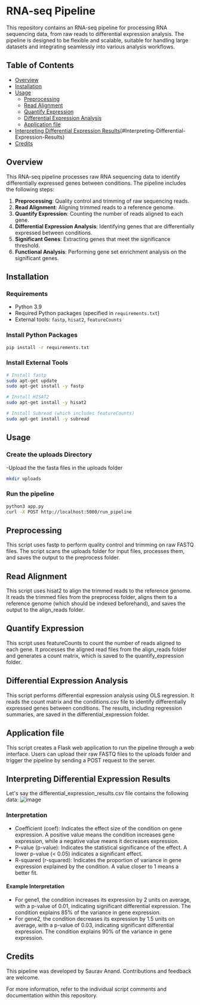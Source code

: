 # RNA-seq Pipeline

This repository contains an RNA-seq pipeline for processing RNA sequencing data, from raw reads to differential expression analysis. The pipeline is designed to be flexible and scalable, suitable for handling large datasets and integrating seamlessly into various analysis workflows.

## Table of Contents

- [Overview](#overview)
- [Installation](#installation)
- [Usage](#usage)
  - [Preprocessing](#preprocessing)
  - [Read Alignment](#read-alignment)
  - [Quantify Expression](#quantify-expression)
  - [Differential Expression Analysis](#differential-expression-analysis)
  - [Application file](#app)
- [Interpreting Differential Expression Results](#results)(#Interpreting-Differential-Expression-Results)
- [Credits](#credits)

## Overview

This RNA-seq pipeline processes raw RNA sequencing data to identify differentially expressed genes between conditions. The pipeline includes the following steps:
1. **Preprocessing**: Quality control and trimming of raw sequencing reads.
2. **Read Alignment**: Aligning trimmed reads to a reference genome.
3. **Quantify Expression**: Counting the number of reads aligned to each gene.
4. **Differential Expression Analysis**: Identifying genes that are differentially expressed between conditions.
5. **Significant Genes**: Extracting genes that meet the significance threshold.
6. **Functional Analysis**: Performing gene set enrichment analysis on the significant genes.

## Installation

### Requirements

- Python 3.9
- Required Python packages (specified in `requirements.txt`)
- External tools: `fastp`, `hisat2`, `featureCounts`

### Install Python Packages

```bash
pip install -r requirements.txt
```

### Install External Tools

```bash
# Install fastp
sudo apt-get update
sudo apt-get install -y fastp

# Install HISAT2
sudo apt-get install -y hisat2

# Install Subread (which includes featureCounts)
sudo apt-get install -y subread
```

## Usage
### Create the uploads Directory

-Upload the the fasta files in the uploads folder
```bash
mkdir uploads
```

### Run the pipeline
```bash
python3 app.py
curl -X POST http://localhost:5000/run_pipeline
```
## Preprocessing
This script uses fastp to perform quality control and trimming on raw FASTQ files. The script scans the uploads folder for input files, processes them, and saves the output to the preprocess folder.

## Read Alignment
This script uses hisat2 to align the trimmed reads to the reference genome. It reads the trimmed files from the preprocess folder, aligns them to a reference genome (which should be indexed beforehand), and saves the output to the align_reads folder.

## Quantify Expression
This script uses featureCounts to count the number of reads aligned to each gene. It processes the aligned read files from the align_reads folder and generates a count matrix, which is saved to the quantify_expression folder.

## Differential Expression Analysis
This script performs differential expression analysis using OLS regression. It reads the count matrix and the conditions.csv file to identify differentially expressed genes between conditions. The results, including regression summaries, are saved in the differential_expression folder.

## Application file
This script creates a Flask web application to run the pipeline through a web interface. Users can upload their raw FASTQ files to the uploads folder and trigger the pipeline by sending a POST request to the server.

## Interpreting Differential Expression Results
Let's say the differential_expression_results.csv file contains the following data:
![image](https://github.com/sauravanand542/rna_seq_pipeline/assets/65894291/8c6aacd1-f4f8-43fd-89e8-bca3446d7cfd)

### Interpretation
- Coefficient (coef): Indicates the effect size of the condition on gene expression. A positive value means the condition increases gene expression, while a negative value means it decreases expression.
- P-value (p-value): Indicates the statistical significance of the effect. A lower p-value (< 0.05) indicates a significant effect.
- R-squared (r-squared): Indicates the proportion of variance in gene expression explained by the condition. A value closer to 1 means a better fit.

#### Example Interpretation
- For gene1, the condition increases its expression by 2 units on average, with a p-value of 0.01, indicating significant differential expression. The condition explains 85% of the variance in gene expression.
- For gene2, the condition decreases its expression by 1.5 units on average, with a p-value of 0.03, indicating significant differential expression. The condition explains 90% of the variance in gene expression.




## Credits
This pipeline was developed by Saurav Anand. Contributions and feedback are welcome.

For more information, refer to the individual script comments and documentation within this repository.
